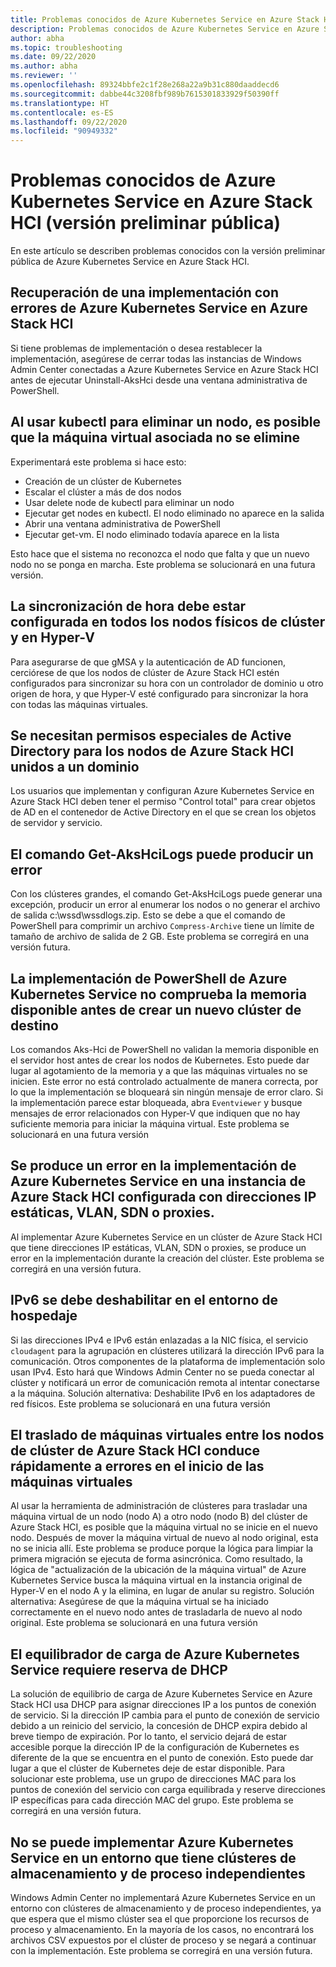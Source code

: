```yaml
---
title: Problemas conocidos de Azure Kubernetes Service en Azure Stack HCI
description: Problemas conocidos de Azure Kubernetes Service en Azure Stack HCI
author: abha
ms.topic: troubleshooting
ms.date: 09/22/2020
ms.author: abha
ms.reviewer: ''
ms.openlocfilehash: 89324bbfe2c1f28e268a22a9b31c880daaddecd6
ms.sourcegitcommit: dabbe44c3208fbf989b7615301833929f50390ff
ms.translationtype: HT
ms.contentlocale: es-ES
ms.lasthandoff: 09/22/2020
ms.locfileid: "90949332"
---
```

# <a name="known-issues-for-azure-kubernetes-service-on-azure-stack-hci-public-preview"></a>Problemas conocidos de Azure Kubernetes Service en Azure Stack HCI (versión preliminar pública)
En este artículo se describen problemas conocidos con la versión preliminar pública de Azure Kubernetes Service en Azure Stack HCI.

## <a name="recovering-from-a-failed-aks-on-azure-stack-hci-deployment"></a>Recuperación de una implementación con errores de Azure Kubernetes Service en Azure Stack HCI
Si tiene problemas de implementación o desea restablecer la implementación, asegúrese de cerrar todas las instancias de Windows Admin Center conectadas a Azure Kubernetes Service en Azure Stack HCI antes de ejecutar Uninstall-AksHci desde una ventana administrativa de PowerShell.

## <a name="when-using-kubectl-to-delete-a-node-the-associated-vm-might-not-be-deleted"></a>Al usar kubectl para eliminar un nodo, es posible que la máquina virtual asociada no se elimine
Experimentará este problema si hace esto:
* Creación de un clúster de Kubernetes
* Escalar el clúster a más de dos nodos
* Usar delete node <nombreDelNodo> de kubectl para eliminar un nodo 
* Ejecutar get nodes en kubectl. El nodo eliminado no aparece en la salida
* Abrir una ventana administrativa de PowerShell
* Ejecutar get-vm. El nodo eliminado todavía aparece en la lista

Esto hace que el sistema no reconozca el nodo que falta y que un nuevo nodo no se ponga en marcha. Este problema se solucionará en una futura versión.

## <a name="time-synchronization-must-be-configured-across-all-physical-cluster-nodes-and-in-hyper-v"></a>La sincronización de hora debe estar configurada en todos los nodos físicos de clúster y en Hyper-V
Para asegurarse de que gMSA y la autenticación de AD funcionen, cerciórese de que los nodos de clúster de Azure Stack HCI estén configurados para sincronizar su hora con un controlador de dominio u otro origen de hora, y que Hyper-V esté configurado para sincronizar la hora con todas las máquinas virtuales.

## <a name="special-active-directory-permissions-are-needed-for-domain-joined-azure-stack-hci-nodes"></a>Se necesitan permisos especiales de Active Directory para los nodos de Azure Stack HCI unidos a un dominio 
Los usuarios que implementan y configuran Azure Kubernetes Service en Azure Stack HCI deben tener el permiso "Control total" para crear objetos de AD en el contenedor de Active Directory en el que se crean los objetos de servidor y servicio. 

## <a name="get-akshcilogs-command-may-fail"></a>El comando Get-AksHciLogs puede producir un error
Con los clústeres grandes, el comando Get-AksHciLogs puede generar una excepción, producir un error al enumerar los nodos o no generar el archivo de salida c:\wssd\wssdlogs.zip.
Esto se debe a que el comando de PowerShell para comprimir un archivo `Compress-Archive` tiene un límite de tamaño de archivo de salida de 2 GB. Este problema se corregirá en una versión futura.

## <a name="azure-kubernetes-service-powershell-deployment-doesnt-check-for-available-memory-before-creating-a-new-target-cluster"></a>La implementación de PowerShell de Azure Kubernetes Service no comprueba la memoria disponible antes de crear un nuevo clúster de destino
Los comandos Aks-Hci de PowerShell no validan la memoria disponible en el servidor host antes de crear los nodos de Kubernetes. Esto puede dar lugar al agotamiento de la memoria y a que las máquinas virtuales no se inicien. Este error no está controlado actualmente de manera correcta, por lo que la implementación se bloqueará sin ningún mensaje de error claro.
Si la implementación parece estar bloqueada, abra `Eventviewer` y busque mensajes de error relacionados con Hyper-V que indiquen que no hay suficiente memoria para iniciar la máquina virtual.
Este problema se solucionará en una futura versión

## <a name="azure-kubernetes-service-deployment-fails-on-an-azure-stack-hci-configured-with-static-ips-vlans-sdn-or-proxies"></a>Se produce un error en la implementación de Azure Kubernetes Service en una instancia de Azure Stack HCI configurada con direcciones IP estáticas, VLAN, SDN o proxies.
Al implementar Azure Kubernetes Service en un clúster de Azure Stack HCI que tiene direcciones IP estáticas, VLAN, SDN o proxies, se produce un error en la implementación durante la creación del clúster. Este problema se corregirá en una versión futura.

## <a name="ipv6-must-be-disabled-in-the-hosting-environment"></a>IPv6 se debe deshabilitar en el entorno de hospedaje
Si las direcciones IPv4 e IPv6 están enlazadas a la NIC física, el servicio `cloudagent` para la agrupación en clústeres utilizará la dirección IPv6 para la comunicación. Otros componentes de la plataforma de implementación solo usan IPv4. Esto hará que Windows Admin Center no se pueda conectar al clúster y notificará un error de comunicación remota al intentar conectarse a la máquina.
Solución alternativa: Deshabilite IPv6 en los adaptadores de red físicos.
Este problema se solucionará en una futura versión

## <a name="moving-virtual-machines-between-azure-stack-hci-cluster-nodes-quickly-leads-to-vm-startup-failures"></a>El traslado de máquinas virtuales entre los nodos de clúster de Azure Stack HCI conduce rápidamente a errores en el inicio de las máquinas virtuales
Al usar la herramienta de administración de clústeres para trasladar una máquina virtual de un nodo (nodo A) a otro nodo (nodo B) del clúster de Azure Stack HCI, es posible que la máquina virtual no se inicie en el nuevo nodo. Después de mover la máquina virtual de nuevo al nodo original, esta no se inicia allí.
Este problema se produce porque la lógica para limpiar la primera migración se ejecuta de forma asincrónica. Como resultado, la lógica de "actualización de la ubicación de la máquina virtual" de Azure Kubernetes Service busca la máquina virtual en la instancia original de Hyper-V en el nodo A y la elimina, en lugar de anular su registro.
Solución alternativa: Asegúrese de que la máquina virtual se ha iniciado correctamente en el nuevo nodo antes de trasladarla de nuevo al nodo original.
Este problema se solucionará en una futura versión

## <a name="load-balancer-in-azure-kubernetes-service-requires-dhcp-reservation"></a>El equilibrador de carga de Azure Kubernetes Service requiere reserva de DHCP
La solución de equilibrio de carga de Azure Kubernetes Service en Azure Stack HCI usa DHCP para asignar direcciones IP a los puntos de conexión de servicio. Si la dirección IP cambia para el punto de conexión de servicio debido a un reinicio del servicio, la concesión de DHCP expira debido al breve tiempo de expiración. Por lo tanto, el servicio dejará de estar accesible porque la dirección IP de la configuración de Kubernetes es diferente de la que se encuentra en el punto de conexión. Esto puede dar lugar a que el clúster de Kubernetes deje de estar disponible.
Para solucionar este problema, use un grupo de direcciones MAC para los puntos de conexión del servicio con carga equilibrada y reserve direcciones IP específicas para cada dirección MAC del grupo.
Este problema se corregirá en una versión futura.

## <a name="cannot-deploy-azure-kubernetes-service-to-an-environment-that-has-separate-storage-and-compute-clusters"></a>No se puede implementar Azure Kubernetes Service en un entorno que tiene clústeres de almacenamiento y de proceso independientes
Windows Admin Center no implementará Azure Kubernetes Service en un entorno con clústeres de almacenamiento y de proceso independientes, ya que espera que el mismo clúster sea el que proporcione los recursos de proceso y almacenamiento. En la mayoría de los casos, no encontrará los archivos CSV expuestos por el clúster de proceso y se negará a continuar con la implementación.
Este problema se corregirá en una versión futura.
